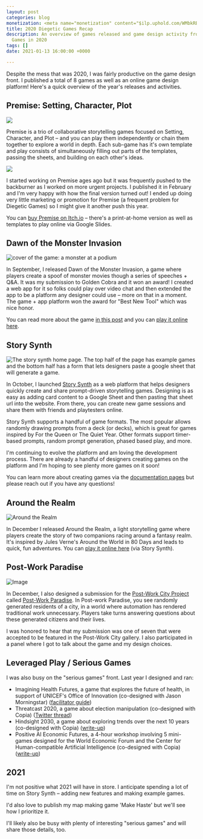 ```yaml
---
layout: post
categories: blog
monetization: <meta name="monetization" content="$ilp.uphold.com/WMbkRBiZFgbx">
title: 2020 Diegetic Games Recap
description: An overview of games released and game design activity from Diegetic
  Games in 2020
tags: []
date: 2021-01-13 16:00:00 +0000

---
```

Despite the mess that was 2020, I was fairly productive on the game design front. I published a total of 8 games as well as an online game design platform! Here's a quick overview of the year's releases and activities.

## Premise: Setting, Character, Plot

![](https://img.itch.zone/aW1nLzI5OTI1MDkucG5n/original/a1zzZN.png)

Premise is a trio of collaborative storytelling games focused on Setting, Character, and Plot – and you can play them independently or chain them together to explore a world in depth. Each sub-game has it's own template and play consists of simultaneously filling out parts of the templates, passing the sheets, and building on each other's ideas.

![](https://img.itch.zone/aW1hZ2UvNTQ2NDI4LzI5OTYyNDMucG5n/347x500/zimD9l.png)

I started working on Premise ages ago but it was frequently pushed to the backburner as I worked on more urgent projects. I published it in February and I'm very happy with how the final version turned out! I ended up doing very little marketing or promotion for Premise (a frequent problem for Diegetic Games) so I might give it another push this year.

You can [buy Premise on Itch.io](https://randylubin.itch.io/premise-setting-character-plot) – there's a print-at-home version as well as templates to play online via Google Slides.

## Dawn of the Monster Invasion

![cover of the game: a monster at a podium](https://diegeticgames.com/img/monster-game-cover.png)

In September, I released Dawn of the Monster Invasion, a game where players create a spoof of monster movies though a series of speeches + Q&A. It was my submission to Golden Cobra and it won an award! I created a web app for it so folks could play over video chat and then extended the app to be a platform any designer could use – more on that in a moment. The game + app platform won the award for "Best New Tool" which was nice honor.

You can read more about the game [in this post](https://diegeticgames.com/blog/2020/09/21/dawn-of-the-monster-invasion-my-golden-cobra-2020-submission.html) and you can [play it online here](http://monster.diegeticgames.com/).

## Story Synth

![The story synth home page. The top half of the page has example games and the bottom half has a form that lets designers paste a google sheet that will generate a game.](https://pbs.twimg.com/media/EnrvrCcVQAERNUm?format=png&name=900x900)

In October, I launched [Story Synth](http://storysynth.org/) as a web platform that helps designers quickly create and share prompt-driven storytelling games. Designing is as easy as adding card content to a Google Sheet and then pasting that sheet url into the website. From there, you can create new game sessions and share them with friends and playtesters online.

Story Synth supports a handful of game formats. The most popular allows randomly drawing prompts from a deck (or decks), which is great for games inspired by For the Queen or The Quiet Year. Other formats support timer-based prompts, random prompt generation, phased based play, and more.

I'm continuing to evolve the platform and am loving the development process. There are already a handful of designers creating games on the platform and I'm hoping to see plenty more games on it soon!

You can learn more about creating games via the [documentation pages](https://docs.storysynth.org/guide/#overview) but please reach out if you have any questions!

## Around the Realm

![Around the Realm](https://img.itch.zone/aW1nLzQ4MzQ2OTIucG5n/original/LIweGl.png)

In December I released Around the Realm, a light storytelling game where players create the story of two companions racing around a fantasy realm. It's inspired by Jules Verne's Around the World in 80 Days and leads to quick, fun adventures. You can [play it online here](https://storysynth.org/#/Games/Around-The-Realm/) (via Story Synth).

## Post-Work Paradise

![Image](https://pbs.twimg.com/media/Eq7MjPfU0AE1mTc?format=png&name=small)

In December, I also designed a submission for the [Post-Work City Project](https://postwork.city/) called [Post-Work Paradise](https://storysynth.org/#/Games/Post-Work-Paradise/). In Post-work Paradise, you see randomly generated residents of a city, in a world where automation has rendered traditional work unnecessary. Players take turns answering questions about these generated citizens and their lives.

I was honored to hear that my submission was one of seven that were accepted to be featured in the Post-Work City gallery. I also participated in a panel where I got to talk about the game and my design choices.

## Leveraged Play / Serious Games

I was also busy on the "serious games" front. Last year I designed and ran:

* Imagining Health Futures, a game that explores the future of health, in support of UNICEF's Office of Innovation (co-designed with Jason Morningstar) ([facilitator guide](https://drive.google.com/file/d/1ZWTMnG3gqjG2R2Mc95uodPoNo-GnNR5V/view?usp=sharing))
* Threatcast 2020, a game about election manipulation (co-designed with Copia) ([Twitter thread](https://twitter.com/randylubin/status/1299135869803085826))
* Hindsight 2030, a game about exploring trends over the next 10 years (co-designed with Copia) ([write-up](https://www.techdirt.com/articles/20201130/10074645790/copia-gaming-hour-experiment-getting-together-virtually-to-play-with-future.shtml))
* Positive AI Economic Futures, a 4-hour workshop involving 5 mini-games designed for the World Economic Forum and the Center for Human-compatible Artificial Intelligence (co-designed with Copia) ([write-up](https://blog.randylubin.com/positive-ai-economic-futures-workshop))

## 2021

I'm not positive what 2021 will have in store. I anticipate spending a lot of time on Story Synth – adding new features and making example games.

I'd also love to publish my map making game 'Make Haste' but we'll see how I prioritize it.

I'll likely also be busy with plenty of interesting "serious games" and will share those details, too.